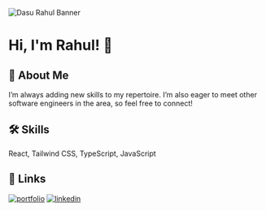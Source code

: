 ![Dasu Rahul Banner](https://s4.gifyu.com/images/Dasu-Rahul-1.gif)


# Hi, I'm Rahul! 👋

## 🚀 About Me

I’m always adding new skills to my repertoire. I’m also eager to meet other software engineers in the area, so feel free to connect!

## 🛠 Skills
React, Tailwind CSS, TypeScript, JavaScript

## 🔗 Links
[![portfolio](https://img.shields.io/badge/my_portfolio-000?style=for-the-badge&logo=ko-fi&logoColor=white)](https://webwizardrahul.vercel.app)
[![linkedin](https://img.shields.io/badge/linkedin-0A66C2?style=for-the-badge&logo=linkedin&logoColor=white)](https://www.linkedin.com/in/dasurahul)
